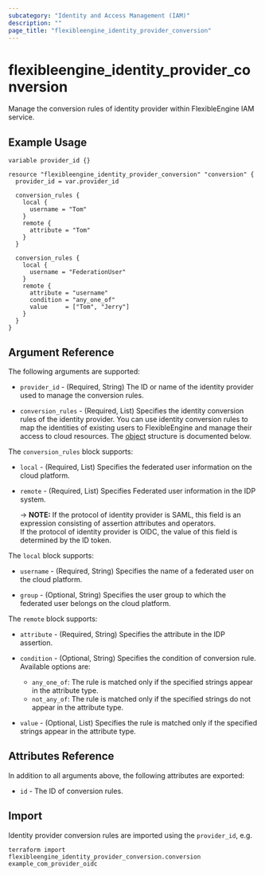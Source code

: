 ```yaml
---
subcategory: "Identity and Access Management (IAM)"
description: ""
page_title: "flexibleengine_identity_provider_conversion"
---
```


# flexibleengine_identity_provider_conversion

Manage the conversion rules of identity provider within FlexibleEngine IAM service.

## Example Usage

```hcl
variable provider_id {}

resource "flexibleengine_identity_provider_conversion" "conversion" {
  provider_id = var.provider_id

  conversion_rules {
    local {
      username = "Tom"
    }
    remote {
      attribute = "Tom"
    }
  }

  conversion_rules {
    local {
      username = "FederationUser"
    }
    remote {
      attribute = "username"
      condition = "any_one_of"
      value     = ["Tom", "Jerry"]
    }
  }
}
```

## Argument Reference

The following arguments are supported:

* `provider_id` - (Required, String) The ID or name of the identity provider used to manage the conversion rules.

* `conversion_rules` - (Required, List) Specifies the identity conversion rules of the identity provider.
  You can use identity conversion rules to map the identities of existing users to FlexibleEngine and manage their access
  to cloud resources.
  The [object](#conversion_rules) structure is documented below.

<a name="conversion_rules"></a>
The `conversion_rules` block supports:

* `local` - (Required, List) Specifies the federated user information on the cloud platform.

* `remote` - (Required, List) Specifies Federated user information in the IDP system.

  -> **NOTE:**
    If the protocol of identity provider is SAML, this field is an expression consisting of assertion
    attributes and operators.  
    If the protocol of identity provider is OIDC, the value of this field is determined by the ID token.

The `local` block supports:

* `username` - (Required, String) Specifies the name of a federated user on the cloud platform.

* `group` - (Optional, String) Specifies the user group to which the federated user belongs on the cloud platform.

The `remote` block supports:

* `attribute` - (Required, String) Specifies the attribute in the IDP assertion.

* `condition` - (Optional, String) Specifies the condition of conversion rule.
  Available options are:
  + `any_one_of`: The rule is matched only if the specified strings appear in the attribute type.
  + `not_any_of`: The rule is matched only if the specified strings do not appear in the attribute type.

* `value` - (Optional, List) Specifies the rule is matched only if the specified strings appear in the attribute type.

## Attributes Reference

In addition to all arguments above, the following attributes are exported:

* `id` - The ID of conversion rules.

## Import

Identity provider conversion rules are imported using the `provider_id`, e.g.

```shell
terraform import flexibleengine_identity_provider_conversion.conversion example_com_provider_oidc
```
